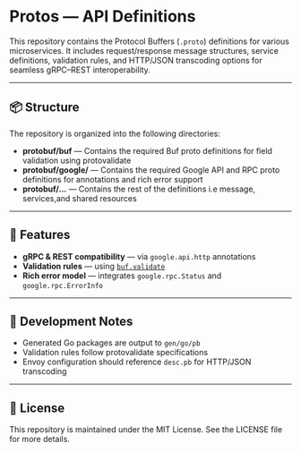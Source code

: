 # Protos — API Definitions

This repository contains the Protocol Buffers (`.proto`) definitions for various microservices. It includes request/response message structures, service definitions, validation rules, and HTTP/JSON transcoding options for seamless gRPC–REST interoperability.

---

## 📦 Structure

The repository is organized into the following directories:
- **protobuf/buf** — Contains the required Buf proto definitions for field validation using protovalidate
- **protobuf/google/** — Contains the required Google API and RPC proto definitions for annotations and rich error support
- **protobuf/...** — Contains the rest of the definitions i.e message, services,and shared resources

---

## 🧩 Features

- **gRPC & REST compatibility** — via `google.api.http` annotations  
- **Validation rules** — using [`buf.validate`](https://github.com/bufbuild/protovalidate)  
- **Rich error model** — integrates `google.rpc.Status` and `google.rpc.ErrorInfo`  

---

## 🧰 Development Notes

- Generated Go packages are output to `gen/go/pb`  
- Validation rules follow protovalidate specifications
- Envoy configuration should reference `desc.pb` for HTTP/JSON transcoding

---

## 📜 License

This repository is maintained under the MIT License.
See the LICENSE file for more details.
